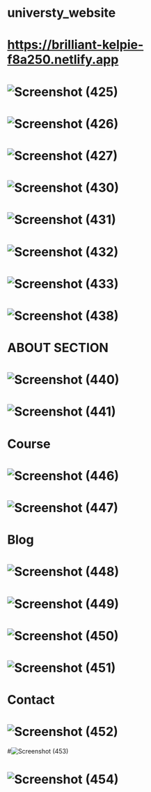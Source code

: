 # universty_website
# https://brilliant-kelpie-f8a250.netlify.app
# ![Screenshot (425)](https://user-images.githubusercontent.com/112082808/226379519-de5b5a2a-45cc-42e3-8747-3de9dec76bb9.png)
# ![Screenshot (426)](https://user-images.githubusercontent.com/112082808/226633532-7f3d14f0-9c72-45d1-9470-3847c5e729e2.png)
# ![Screenshot (427)](https://user-images.githubusercontent.com/112082808/227188520-f30b32ab-eed2-405b-bcac-ed4ab1f5db9f.png)
# ![Screenshot (430)](https://user-images.githubusercontent.com/112082808/227525599-fb49894c-b31b-4cd1-a732-cc280fcd3b8d.png)
# ![Screenshot (431)](https://user-images.githubusercontent.com/112082808/227710849-a0877cc1-0350-4d0d-bcc6-05942d3c7a9d.png)
# ![Screenshot (432)](https://user-images.githubusercontent.com/112082808/227710866-163d7819-1d6d-4cf1-b8a2-cb2a6d3ad9b2.png)
# ![Screenshot (433)](https://user-images.githubusercontent.com/112082808/227710881-481d8008-2726-490b-9e09-d3b9e3681b14.png)
# ![Screenshot (438)](https://user-images.githubusercontent.com/112082808/228553548-41d47752-04b5-40e2-bc85-4891e68f085c.png)

# ABOUT SECTION
# ![Screenshot (440)](https://user-images.githubusercontent.com/112082808/229555127-b636283d-5b4b-49c2-aad0-3da2f87a53c5.png)
# ![Screenshot (441)](https://user-images.githubusercontent.com/112082808/229555370-c209a360-4b59-4547-a051-345e35455385.png)

# Course
# ![Screenshot (446)](https://user-images.githubusercontent.com/112082808/231201137-93c6917b-ea03-44d4-b183-1e0bfddca477.png)
# ![Screenshot (447)](https://user-images.githubusercontent.com/112082808/231201469-26869a87-cbea-4ba2-8627-ad171f91e52c.png)

# Blog
# ![Screenshot (448)](https://user-images.githubusercontent.com/112082808/231502133-245ef01e-b920-486f-92a8-d919bd586384.png)
# ![Screenshot (449)](https://user-images.githubusercontent.com/112082808/231502416-433fd9b8-dd1c-42c6-9447-1ec36656f57d.png)
# ![Screenshot (450)](https://user-images.githubusercontent.com/112082808/232048256-edbe2ea7-31ae-48cf-a85b-01d82cb7e8ee.png)
# ![Screenshot (451)](https://user-images.githubusercontent.com/112082808/232048442-3e75adf9-97df-4d8f-ae6d-70d5f27572c0.png)

# Contact
# ![Screenshot (452)](https://user-images.githubusercontent.com/112082808/232229545-cece1189-0d10-4040-b6f0-f2f7c58bbf5a.png)
#![Screenshot (453)](https://user-images.githubusercontent.com/112082808/232229557-0d487b5f-d38e-4674-8979-d960b45fb8fc.png)
# ![Screenshot (454)](https://user-images.githubusercontent.com/112082808/232229576-1b77b1a2-5d6a-49f5-95f4-da3c5703b3e9.png)

